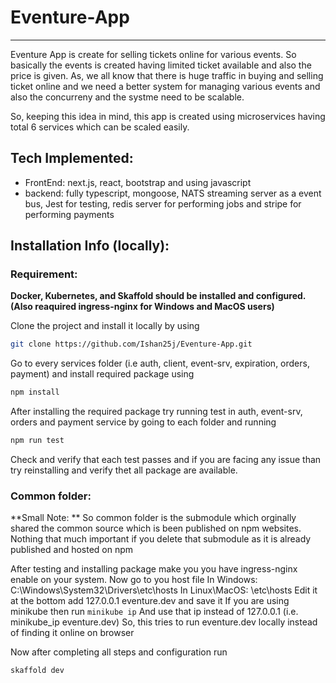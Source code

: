 # Eventure-App
---
Eventure App is create for selling tickets online for various events. So basically the events is created having limited ticket available and also the price is given.
As, we all know that there is huge traffic in buying and selling ticket online and we need a better system for managing various events and also the concurreny and the systme need to be scalable.

So, keeping this idea in mind, this app is created using microservices having total 6 services which can be scaled easily.

## Tech Implemented:
- FrontEnd: next.js, react, bootstrap and using javascript
- backend: fully typescript, mongoose, NATS streaming server as a event bus, Jest for testing, redis server for performing jobs and stripe for performing payments

## Installation Info (locally):

### Requirement: 
**Docker, Kubernetes, and Skaffold should be installed and configured. (Also reaquired ingress-nginx for Windows and MacOS users)**

Clone the project and install it locally by using
```bash
git clone https://github.com/Ishan25j/Eventure-App.git
```
Go to every services folder (i.e auth, client, event-srv, expiration, orders, payment) and install required package using
```bash
npm install
```

After installing the required package try running test in auth, event-srv, orders and payment service by going to each folder and running
```bash
npm run test
```
Check and verify that each test passes and if you are facing any issue than try reinstalling and verify thet all package are available.

### Common folder:
**Small Note: **
So common folder is the submodule which orginally shared the common source which is been published on npm websites. Nothing that much important if you delete that submodule as it is already published and hosted on npm

After testing and installing package make you you have ingress-nginx enable on your system.
Now go to you host file
In Windows: C:\Windows\System32\Drivers\etc\hosts
In Linux\MacOS: \etc\hosts
Edit it at the bottom add 127.0.0.1 eventure.dev
and save it
If you are using minikube then run `minikube ip`
And use that ip instead of 127.0.0.1 (i.e. minikube_ip eventure.dev)
So, this tries to run eventure.dev locally instead of finding it online on browser

Now after completing all steps and configuration run
```
skaffold dev
```
